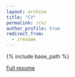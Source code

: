 ```yaml
---
layout: archive
title: "CV"
permalink: /cv/
author_profile: true
redirect_from:
  - /resume
---
```


{% include base_path %}

[Full resume](../cv.pdf)


  



